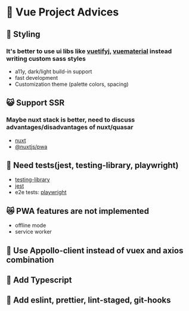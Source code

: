 # 👀 Vue Project Advices

## 👻 Styling 
### It's better to use ui libs like [vuetifyj](https://vuetifyjs.com/en/), [vuematerial](https://vuematerial.io/) instead writing custom sass styles 
- a11y, dark/light build-in support 
- fast development
- Customization theme (palette colors, spacing)

## 😺 Support SSR
### Maybe nuxt stack is better, need to discuss advantages/disadvantages of nuxt/quasar
- [nuxt](https://www.npmjs.com/package/nuxt)
- [@nuxtjs/pwa](https://www.npmjs.com/package/@nuxtjs/pwa)

## 🤞 Need tests(jest, testing-library, playwright)
- [testing-library](https://github.com/testing-library/vue-testing-library)
- [jest](https://jestjs.io/)
- e2e tests: [playwright](https://github.com/microsoft/playwright)

## 😿 PWA features are not implemented 
- offline mode 
- service worker

## 🦄 Use Appollo-client instead of vuex and axios combination
## 🌛 Add Typescript 
## 🐋 Add eslint, prettier, lint-staged, git-hooks
